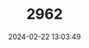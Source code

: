 ---
title: "2962"
category: "Brachygalaxias gothei"
draft: false
date: 2024-02-22 13:03:49
languages:
  Spanish; Castilian: ["Puye"]
---